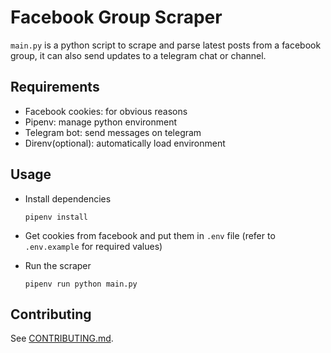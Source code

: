 # Facebook Group Scraper

`main.py` is a python script to scrape and parse latest posts from a facebook group, it can also send updates to a telegram chat or channel.

## Requirements

- Facebook cookies: for obvious reasons
- Pipenv: manage python environment
- Telegram bot: send messages on telegram
- Direnv(optional): automatically load environment

## Usage

- Install dependencies

    ```shell
    pipenv install
    ```

- Get cookies from facebook and put them in `.env` file (refer to `.env.example` for required values)

- Run the scraper

    ```shell
    pipenv run python main.py
    ```

## Contributing

See [CONTRIBUTING.md](./CONTRIBUTING.md).